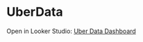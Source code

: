# UberData

Open in Looker Studio:
[Uber Data Dashboard](https://lookerstudio.google.com/reporting/871c9e15-02de-4ee0-a0d3-be1a0e00abfd)
